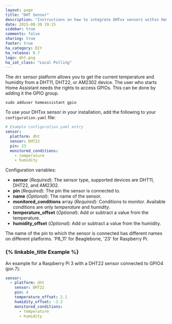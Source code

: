 ```yaml
---
layout: page
title: "DHT Sensor"
description: "Instructions on how to integrate DHTxx sensors within Home Assistant."
date: 2015-08-30 19:15
sidebar: true
comments: false
sharing: true
footer: true
ha_category: DIY
ha_release: 0.7
logo: dht.png
ha_iot_class: "Local Polling"
---
```



The `dht` sensor platform allows you to get the current temperature and humidity from a DHT11, DHT22, or AM2302 device.
The user who starts Home Assistant needs the rights to access GPIOs. This can be done by adding it the GPIO group.

```
sudo adduser homeassistant gpio
```

To use your DHTxx sensor in your installation, add the following to your `configuration.yaml` file:

```yaml
# Example configuration.yaml entry
sensor:
  platform: dht
  sensor: DHT22
  pin: 23
  monitored_conditions:
    - temperature
    - humidity
```

Configuration variables:

- **sensor** (*Required*): The sensor type, supported devices are DHT11, DHT22, and AM2302.
- **pin** (*Required*): The pin the sensor is connected to.
- **name** (*Optional*): The name of the sensor.
- **monitored_conditions** array (*Required*): Conditions to monitor. Available conditions are only *temperature* and *humidity*.
- **temperature_offset** (*Optional*): Add or subtract a value from the temperature.
- **humidity_offset** (*Optional*): Add or subtract a value from the humidity.

The name of the pin to which the sensor is connected has different names on different platforms. 'P8_11' for Beaglebone, '23' for Raspberry Pi.

### {% linkable_title Example %}

An example for a Raspberry Pi 3 with a DHT22 sensor connected to GPIO4 (pin 7):

```yaml
sensor:
  - platform: dht
    sensor: DHT22
    pin: 4
    temperature_offset: 2.1
    humidity_offset: -3.2
    monitored_conditions:
      - temperature
      - humidity
```
